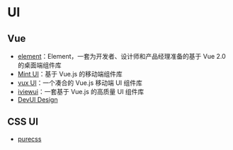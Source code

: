 # UI

## Vue

- [element](https://element.eleme.cn/)：Element，一套为开发者、设计师和产品经理准备的基于 Vue 2.0 的桌面端组件库
- [Mint UI](http://mint-ui.github.io/)：基于 Vue.js 的移动端组件库
- [vux UI](https://vux.li/)：一个凑合的 Vue.js 移动端 UI 组件库
- [iviewui](https://www.iviewui.com/)：一套基于 Vue.js 的高质量 UI 组件库
- [DevUI Design](https://devui.design/)

## CSS UI

- [purecss](https://www.purecss.cn/)
